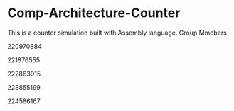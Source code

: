# Comp-Architecture-Counter
This is a counter simulation built with Assembly language.
Group Mmebers

220970884 

221876555

222863015

223855199

224586167 
